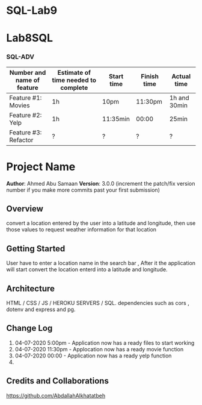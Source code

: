 # SQL-Lab9

# Lab8SQL

### SQL-ADV
Number and name of feature | Estimate of time needed to complete | Start time | Finish time | Actual time
---------------------------|-------------------------------------|------------|-------------|------------
Feature #1: Movies | 1h | 10pm | 11:30pm | 1h and 30min
Feature #2: Yelp  | 1h | 11:35min | 00:00 | 25min
Feature #3: Refactor | ? | ? | ? | ?

# Project Name

**Author**: Ahmed Abu Samaan
**Version**: 3.0.0 (increment the patch/fix version number if you make more commits past your first submission)

## Overview
convert a location entered by the user into a latitude and longitude, then use those values to request weather information for that location

## Getting Started
User have to enter a location name in the search bar , After it the application will start convert the location enterd into a latitude and longitude.

## Architecture
HTML / CSS / JS / HEROKU SERVERS / SQL.
dependencies such as cors , dotenv and express and pg.

## Change Log
1. 04-07-2020 5:00pm - Application now has a ready files to start working
2. 04-07-2020 11:30pm - Applocation now has a ready movie function
3. 04-07-2020 00:00 - Application now has a ready yelp function
4. 



## Credits and Collaborations
https://github.com/AbdallahAlkhatatbeh